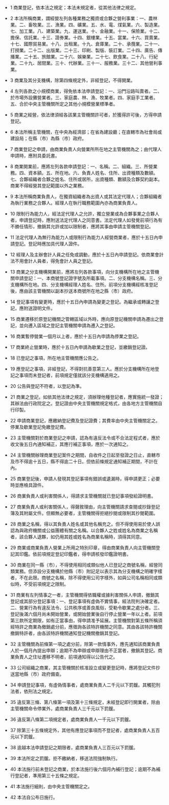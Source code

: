 * 1 商業登記，依本法之規定；本法未規定者，從其他法律之規定。

* 2 本法所稱商業，謂經營左列各種業務之獨資或合夥之營利事業：一、農林業。二、畜牧業。三、漁業。四、礦業。五、水、電、煤氣業。六、製造業。七、加工業。八、建築業。九、運送業。十、金融業。十一、保險業。十二、擔保、信託業。十三、證券業。十四、銀樓業。十五、當業。十六、買賣業。十七、國際貿易業。十八、出租業。十九、倉庫業。二十、承攬業。二十一、打撈業。二十二、出版業。二十三、印刷、製版、裝訂業。二十四、廣告、傳播業。二十五、旅館業。二十六、娛樂業。二十七、飲食業。二十八、行紀業。二十九、居間業。三十、代辦業。三十一、服務業。三十二、其他營利事業。

* 3 商業及其分支機構，除第四條規定外，非經登記，不得開業。

* 4 左列各款之小規模商業，得免依本法申請登記：一、沿門沿路叫賣者。二、於市場外設攤營業者。三、家庭農、林、漁、牧業者。四、家庭手工業者。五、合於中央主管機關所定之其他小規模營業標準者。

* 5 商業之經營，依法律須經各該業主管機關許可者，於獲得許可後，方得申請登記。

* 6 本法所稱主管機關，在中央為經濟部；在省為建設廳；在直轄市為社會局或建設局；在縣（市）為縣（市）政府。

* 7 商業登記之申請，由商業負責人向營業所所在地之主管機關為之；由代理人申請時，應附具委託書。

* 8 商業開業前，應將左列各款申請登記：一、名稱。二、組織。三、所營業務。四、資本額。五、所在地。六、負責人姓名、住所、出資種類及數額。七、合夥組織者合夥之姓名、住所或居所，出資種類、數額及合夥契約副本。商業不得經營其登記範圍以外之業務。

* 9 本法所稱商業負責人，在獨資組織者為出資人或其法定代理人；合夥組織者為執行業務之合夥人。經理人在執行職務範圍內亦為商業負責人。

* 10 限制行為能力人，經法定代理人之允許，獨立營業或為合夥事業之合夥人者，申請登記時，應附送法定代理人之同意書。法定代理人如發覺前項行為有不勝任情形，撤銷其允許或加以限制者，應將其事由申請主管機關登記。

* 11 法定代理人為無行為能力人或限制行為能力人經營商業者，應於十五日內申請登記。登記時應加具代理人證件。

* 12 經理人及主辦會計人員之任免或調動，應於十五日內申請登記。依商業會計法不用會計人員者，得免會計人員之登記。

* 13 商業之分支機構開業前，應將左列各款事項，向分支機構所在地之主管機關申請登記：一、本商號登記證字號及所載事項。二、分支機構名稱。三、分支機構所在地。四、分支機構經理人姓名、住所。前項分支機構經核准登記後，應由該主管機關以副本抄送本商號所在地之縣（市）政府。

* 14 登記事項有變更時，應於十五日內申請為變更之登記。為繼承或轉讓之登記，應附送證明文件。

* 15 商業遷移於原登記機關之管轄區域以外時，應向原登記機關申請為遷出之登記，並向遷入區域之登記主管機關申請為遷入之登記。

* 16 商業暫停營業一個月以上者，應於十五日內申請為停業之登記。

* 17 商業終止營業時，應於十五日內申請為歇業之登記，並繳銷登記證。

* 18 已登記之事項，所在地主管機關應公告之。

* 19 應登記之事項，非經登記，不得對抗善意第三人。應於分支機構所在地登記之事項而未登記者，前項規定僅就該分支機構適用之。

* 20 公告與登記不符者，以登記為準。

* 21 商業之登記，如依其他法律之規定，須辦理他種登記者，應實施統一發證；其辦法由行政院定之。登記證由中央主管機關規定格式，由各地方主管機關自行印製。

* 22 申請商業登記，應繳納登記費及登記證費；其費率由中央主管機關定之。停業及歇業登記免繳登記費。

* 23 主管機關對於商業登記之申請，認為有違反法令或不合法定程式者，應於收文後五日內通知補正，其應行補正事項，應於一次通知之。

* 24 主管機關辦理商業登記案件之期間，自收件之日起至發證之日止，直轄市及市不得逾十五日，縣不得逾二十日。但依前條規定通知補正期間，不計在內。

* 25 商業登記後，申請人發現其登記事項有錯誤或遺漏時，得申請更正；必要時並應檢具證件。

* 26 商業負責人或利害關係人，得請求主管機關就已登記事項發給證明書。

* 27 商業負責人或利害關係人，得聲敘理由，向主管機關請求查閱或抄錄登記簿及其附屬文件。但顯無必要者，主管機關得拒絕抄閱或限制其抄閱範圍。

* 28 商業之名稱，得以其負責人姓名或其他名稱充之。但不得使用易於使人誤認為與政府機關或公益團體有關之名稱。以合夥人之姓或姓名為商業之名稱者，該合夥人退夥，如仍用其姓或姓名為商業名稱時，須得其同意。

* 29 商業或商業負責人營業上所用之特別印章，得由商業負責人向主管機關登記其印鑑。依前項規定登記印鑑者，得申請核發印鑑證明書。

* 30 商業在同一縣（市），不得使用相同或類似他人已登記之商號名稱，經營同類業務。但添設分支機構於他縣（市）附記足以表示其為分支機構之明確字樣者，不在此限。商號之名稱，除不得使用公司字樣外，如與公司名稱相同或類似時，不受前項規定之限制。

* 31 商業有左列情事之一者，主管機關得依職權或據利害關係人申請，撤銷其登記或其部分登記事項：一、登記事項有虛偽不實情事，經法院判決確定者。二、營業行為有違反法令、公共秩序或善良風俗，受勒令歇業之處分者。三、登記後滿六個月尚未開始營業，或開始營業後自行停止營業一年以上者。前項第三款所定期限，如有正當事由，得申請准予延展。主管機關對第五條所稱須經特許之商業為撤銷處分前，應徵詢各該特許機關之同意。其由各該特許機關撤銷特許者，由各該特許機關通知登記機關撤銷其登記。

* 32 主管機關為前條第一項之處分前，除第一款情事外，應先通知該商業負責人於一個月內提出申辯；逾期不為申辯或申辯理由不正當者，撤銷其登記。商業負責人之住址遷移不明者，前項通知得以公告代之。

* 33 公司組織之商業，其主管機關於核准設立或變更登記時，應將登記文件抄送當地縣（市）政府備查。

* 34 申請登記事項，有虛偽情事者，處商業負責人二千元以下罰鍰。其觸犯刑法者，依刑法之規定。

* 35 違反第三條、第八條第一項及第十三條規定，未經登記即行開業者，除由主管機關命令停業外，處商業負責人三千元以下罰鍰。

* 36 違反第八條第二項規定者，處商業負責人一千元以下罰鍰。

* 37 除第三十五條規定外，其他有應登記事項而不登記者，處商業負責人五百元以下罰鍰。

* 38 逾越本法申請登記之期限者，處商業負責人三百元以下罰鍰。

* 39 本法所定之罰鍰。拒不繳納者，移送法院強制執行。

* 40 本法施行前未登記之商業，於本法施行後六個月內補行登記；逾期不為補行登記者，準用第三十五條之規定。

* 41 本法施行細則，由中央主管機關定之。

* 42 本法自公布日施行。


